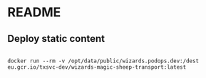# README

## Deploy static content

```shell

docker run --rm -v /opt/data/public/wizards.podops.dev:/dest eu.gcr.io/txsvc-dev/wizards-magic-sheep-transport:latest

```